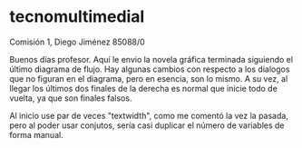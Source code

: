 # tecnomultimedial
Comisión 1, Diego Jiménez 85088/0

Buenos días profesor.
Aquí le envio la novela gráfica terminada siguiendo el último diagrama de flujo. Hay algunas cambios con respecto a los 
dialogos que no figuran en el diagrama, pero en esencia, son lo mismo. A su vez, al llegar los últimos dos finales de la derecha
es normal que inicie todo de vuelta, ya que son finales falsos.

Al inicio use par de veces "textwidth", como me comentó la vez la pasada, pero al poder usar conjutos, sería casi duplicar el 
número de variables de forma manual.

